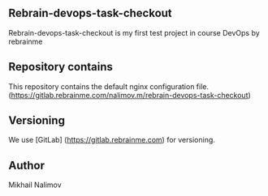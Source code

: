 
## Rebrain-devops-task-checkout

Rebrain-devops-task-checkout is my first test project in course DevOps by rebrainme

## Repository contains

This repository contains the default nginx configuration file. (https://gitlab.rebrainme.com/nalimov.m/rebrain-devops-task-checkout)

## Versioning

We use [GitLab] (https://gitlab.rebrainme.com) for versioning. 

## Author

Mikhail Nalimov
